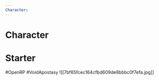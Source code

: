 ```yaml
---
Character: 
---
```

# Character


# Starter


  

#OpenRP #VoidApostasy 
![[7bf65fcec164cfbd609de8bbbc0f7efa.jpg]]